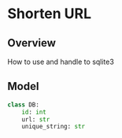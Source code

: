 # Shorten URL

## Overview

How to use and handle to sqlite3

## Model

```python
class DB:
    id: int
    url: str
    unique_string: str
```
